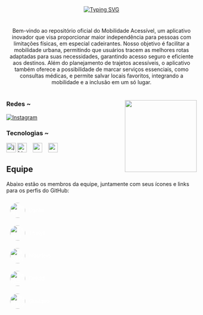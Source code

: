 <div align="center">
  <a href="https://git.io/typing-svg">
    <img src="https://readme-typing-svg.demolab.com?font=Fira+Code&weight=500&size=22&pause=1000&color=006ac0&center=true&vCenter=true&random=false&width=524&lines=%E2%8A%B9+Bem+vindo+ao+nosso+perfil!+" alt="Typing SVG">
  </a>
</div>

#

<p align="center">Bem-vindo ao repositório oficial do Mobilidade Acessível, um aplicativo inovador que visa proporcionar maior independência para pessoas com limitações físicas, em especial cadeirantes. Nosso objetivo é facilitar a mobilidade urbana, permitindo que usuários tracem as melhores rotas adaptadas para suas necessidades, garantindo acesso seguro e eficiente aos destinos. Além do planejamento de trajetos acessíveis, o aplicativo também oferece a possibilidade de marcar serviços essenciais, como consultas médicas, e permite salvar locais favoritos, integrando a mobilidade e a inclusão em um só lugar.
  
#

<img align="right" alt="" height="190px" src="./src/study.gif">

<h3 align="left">Redes ~</h3>

[![Instagram](https://img.shields.io/badge/-Instagram-000?style=for-the-badge&logo=instagram&logoColor=006ac0&color:FFF)](https://www.instagram.com/mobilidade.acessivel/)


<h3 align="left">Tecnologias ~</h3>

<div align="left">
     <img src="https://cdn.jsdelivr.net/gh/devicons/devicon/icons/javascript/javascript-plain.svg" height="25" alt="javascript logo"  />
    <img src="https://cdn.jsdelivr.net/gh/devicons/devicon/icons/html5/html5-original.svg" height="25" alt="html5 logo"  />
    <img width="8" />
    <img src="https://cdn.jsdelivr.net/gh/devicons/devicon/icons/css3/css3-original.svg" height="25" alt="css3 logo"  />
    <img width="8" />
    <img src="https://cdn.jsdelivr.net/gh/devicons/devicon/icons/react/react-original.svg" height="25" alt="react logo"  />
    <img width="8" />
</div>

## Equipe

Abaixo estão os membros da equipe, juntamente com seus ícones e links para os perfis do GitHub:

<div style="display: flex; flex-direction: column; align-items: flex-start;">
  <a href="https://github.com/Dandanp3" target="_blank" style="display: flex; align-items: center; text-decoration: none; color: #ffffff; margin: 10px;">
    <img src="https://github.com/user-attachments/assets/0c017e2d-511d-420d-8f38-07b27db16b68" alt="Daniel" style="width: 40px; height: 40px; border-radius: 50%; object-fit: cover; margin-right: 10px; transition: transform 0.3s;" onmouseover="this.style.transform='scale(1.1)'" onmouseout="this.style.transform='scale(1)'"/>
    <span style="color: #ffffff;">Daniel</span>
  </a>

  <a href="https://github.com/Thalyszx" target="_blank" style="display: flex; align-items: center; text-decoration: none; color: #ffffff; margin: 10px;">
    <img src="https://github.com/user-attachments/assets/2382707b-c06c-4718-8936-2e4e34285588" alt="Thalys" style="width: 40px; height: 40px; border-radius: 50%; object-fit: cover; margin-right: 10px; transition: transform 0.3s;" onmouseover="this.style.transform='scale(1.1)'" onmouseout="this.style.transform='scale(1)'"/>
    <span style="color: #ffffff;">Thalys</span>
  </a>

  <a href="https://github.com/mhauuu" target="_blank" style="display: flex; align-items: center; text-decoration: none; color: #ffffff; margin: 10px;">
    <img src="https://github.com/user-attachments/assets/f429b45a-d611-4f3a-955d-05b66bae49e0" alt="Mauricio" style="width: 40px; height: 40px; border-radius: 50%; object-fit: cover; margin-right: 10px; transition: transform 0.3s;" onmouseover="this.style.transform='scale(1.1)'" onmouseout="this.style.transform='scale(1)'"/>
    <span style="color: #ffffff;">Mauricio</span>
  </a>

  <a href="https://github.com/dvddogera" target="_blank" style="display: flex; align-items: center; text-decoration: none; color: #ffffff; margin: 10px;">
    <img src="https://github.com/user-attachments/assets/5f45ab8d-65a2-4d21-bae3-6467725521c8" alt="Deivid" style="width: 40px; height: 40px; border-radius: 50%; object-fit: cover; margin-right: 10px; transition: transform 0.3s;" onmouseover="this.style.transform='scale(1.1)'" onmouseout="this.style.transform='scale(1)'"/>
    <span style="color: #ffffff;">Deivid</span>
  </a>

  <a href="https://github.com/gusmariz" target="_blank" style="display: flex; align-items: center; text-decoration: none; color: #ffffff; margin: 10px;">
    <img src="https://github.com/user-attachments/assets/0b989035-25c2-41b5-8c5d-a5f809a2babf" alt="Gustavo" style="width: 40px; height: 40px; border-radius: 50%; object-fit: cover; margin-right: 10px; transition: transform 0.3s;" onmouseover="this.style.transform='scale(1.1)'" onmouseout="this.style.transform='scale(1)'"/>
    <span style="color: #ffffff;">Gustavo</span>
  </a>
</div>

#
